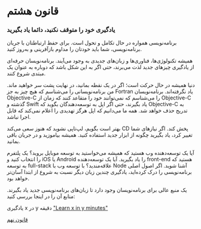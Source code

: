 # قانون هشتم

### یادگیری خود را متوقف نکنید، دائما یاد بگیرید

برنامه‌نویسی همواره در حال تکامل و تحول است. برای حفظ ارتباطتان با جریان برنامه‌نویسی، شما باید خودتان را مداوم بازآفرینی و به‌روز کنید.

همیشه تکنولوژی‌ها، فناوری‌ها و زبان‌های جدیدی به وجود می‌آیند. برنامه‌نویسان حرفه‌ای از یادگیری چیزهای جدید لذت می‌برند، حتی اگر به این شکل باشد که دوباره به عنوان یک مبتدی شروع کنند.

دنیا همیشه در حال حرکت است؛ اگر در یک نقطه بمانید، در نهایت پشت سر خواهید ماند. من برنامه‌نویسانی را می‌شناسم که هیچ چیز به جز Fortran یاد نگرفته‌اند. برنامه‌نویسان Objective-C را می‌شناسم که نمی‌توانند خود را متقاعد کنند که زمان از Objective-C گذشته و Swift یاد بگیرند، حتی اگر اپل به توسعه‌دهندگان بگوید که Objective-C به تدریج حذف خواهد شد. همه ما می‌دانیم که اپل هرگز تهدیدی را اعلام نمی‌کند که قابل اجرا نباشد.

بهتر است بگویم، لپ‌تاپی نشوید که هنوز سعی می‌کند CD پخش کند. اگر نیازهای شما تغییر کرد، یاد بگیرید چگونه از ابزار جدید استفاده کنید. همیشه بیاموزید و در جریان باقی بمانید.

آیا یک توسعه‌دهنده وب هستید که همیشه می‌خواستید به توسعه موبایل بروید؟ یک پلتفرم را انتخاب کنید و iOS یا Android را یاد بگیرید. آیا یک توسعه‌دهنده front-end هستید که به توسعه full-stack علاقه‌مندید؟ با توسعه وب با Node آشنا شوید. اگر اصول اصلی برنامه‌نویسی را درک کرده‌اید، یادگیری چندین زبان دیگر نسبت به شروع از ابتدا آسان‌تر خواهد بود.

یک منبع عالی برای برنامه‌نویسان وجود دارد تا زبان‌های برنامه‌نویسی جدید یاد بگیرند. منابع آن را در اینجا بررسی کنید:

یادگیری x در y دقیقه
["Learn x in y minutes"](learnxinyminutes.com)

[قانون نهم](https://github.com/mohsn-mirzaei/LearnToCode/blob/main/%D9%82%D9%88%D8%A7%D9%86%DB%8C%D9%86/09-%D9%82%D8%A7%D9%86%D9%88%D9%86%E2%80%8C%D9%86%D9%87%D9%85.md)
